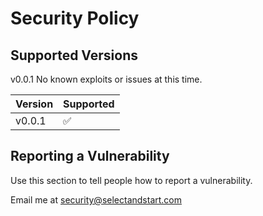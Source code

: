 # Security Policy

## Supported Versions

v0.0.1 No known exploits or issues at this time.

| Version  | Supported          |
| -------- | ------------------ |
| v0.0.1   | :white_check_mark: |

## Reporting a Vulnerability

Use this section to tell people how to report a vulnerability.

Email me at security@selectandstart.com

